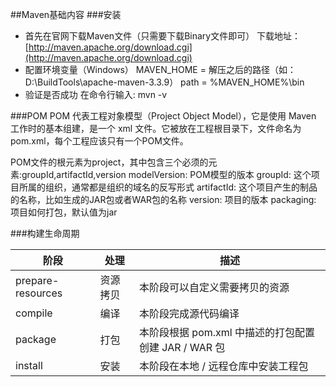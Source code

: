 ##Maven基础内容
###安装
* 首先在官网下载Maven文件（只需要下载Binary文件即可）
下载地址：[http://maven.apache.org/download.cgi](http://maven.apache.org/download.cgi)
* 配置环境变量（Windows）
MAVEN_HOME = 解压之后的路径（如：D:\BuildTools\apache-maven-3.3.9）
path = %MAVEN_HOME%\bin
* 验证是否成功
在命令行输入: mvn -v

###POM
POM 代表工程对象模型（Project Object Model），它是使用 Maven 工作时的基本组建，是一个 xml 文件。它被放在工程根目录下，文件命名为 pom.xml，每个工程应该只有一个POM文件。

POM文件的根元素为project，其中包含三个必须的元素:groupId,artifactId,version
modelVersion: POM模型的版本
groupId: 这个项目所属的组织，通常都是组织的域名的反写形式
artifactId: 这个项目产生的制品的名称，比如生成的JAR包或者WAR包的名称
version: 项目的版本
packaging: 项目如何打包，默认值为jar

###构建生命周期
<table>
<tr>
<th>阶段</th>
<th>处理</th>
<th>描述</th>
</tr>
<tbody>
<tr>
<td>prepare-resources</td>
<td>资源拷贝</td>
<td>本阶段可以自定义需要拷贝的资源</td>
</tr>
<tr>
<td>compile</td>
<td>编译</td>
<td>本阶段完成源代码编译</td>
</tr>
<tr>
<td>package</td>
<td>打包</td>
<td>本阶段根据 pom.xml 中描述的打包配置创建 JAR / WAR 包</td>
</tr>
<tr>
<td>install</td>
<td>安装</td>
<td>本阶段在本地 / 远程仓库中安装工程包</td>
</tr>
</tbody>
</table>